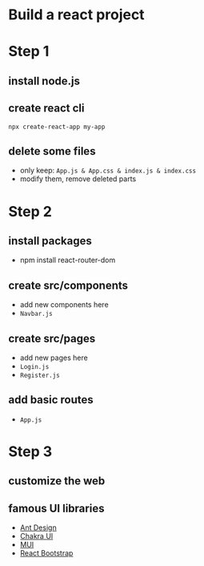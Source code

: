# Build a react project

# Step 1

## install node.js

## create react cli

```
npx create-react-app my-app
```

## delete some files
* only keep: `App.js & App.css & index.js & index.css`
* modify them, remove deleted parts

# Step 2

## install packages
* npm install react-router-dom

## create src/components
* add new components here
* `Navbar.js`

## create src/pages
* add new pages here
* `Login.js`
* `Register.js`

## add basic routes
* `App.js`

## 

# Step 3

## customize the web

## famous UI libraries
* [Ant Design](https://ant.design/components/overview/)
* [Chakra UI](https://chakra-ui.com/docs/components)
* [MUI](https://mui.com/material-ui/getting-started/overview/)
* [React Bootstrap](https://react-bootstrap.github.io/)
